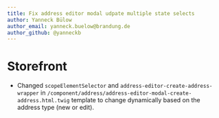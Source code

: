 ```yaml
---
title: Fix address editor modal udpate multiple state selects
author: Yanneck Bülow
author_email: yanneck.buelow@brandung.de
author_github: @yanneckb
---
```

# Storefront
* Changed `scopeElementSelector` and `address-editor-create-address-wrapper` in `/component/address/address-editor-modal-create-address.html.twig` template to change dynamically based on the address type (new or edit).
